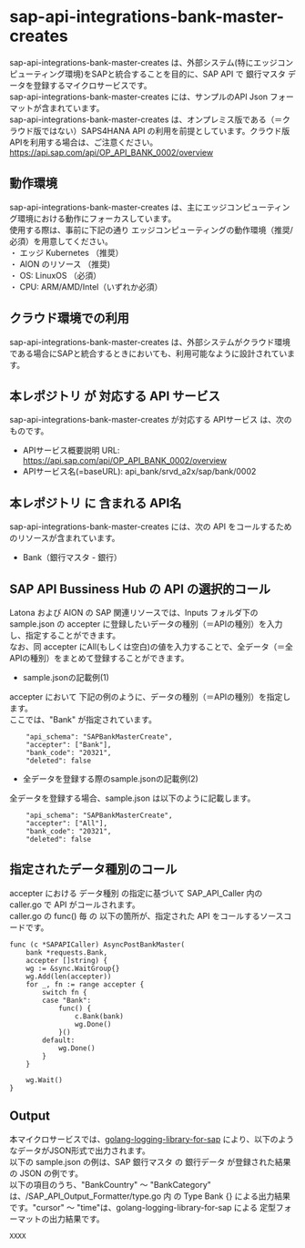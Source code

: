 # sap-api-integrations-bank-master-creates  
sap-api-integrations-bank-master-creates は、外部システム(特にエッジコンピューティング環境)をSAPと統合することを目的に、SAP API で 銀行マスタ データを登録するマイクロサービスです。  
sap-api-integrations-bank-master-creates には、サンプルのAPI Json フォーマットが含まれています。  
sap-api-integrations-bank-master-creates は、オンプレミス版である（＝クラウド版ではない）SAPS4HANA API の利用を前提としています。クラウド版APIを利用する場合は、ご注意ください。  
https://api.sap.com/api/OP_API_BANK_0002/overview  

## 動作環境
sap-api-integrations-bank-master-creates は、主にエッジコンピューティング環境における動作にフォーカスしています。   
使用する際は、事前に下記の通り エッジコンピューティングの動作環境（推奨/必須）を用意してください。   
・ エッジ Kubernetes （推奨）    
・ AION のリソース （推奨)    
・ OS: LinuxOS （必須）    
・ CPU: ARM/AMD/Intel（いずれか必須） 

## クラウド環境での利用  
sap-api-integrations-bank-master-creates は、外部システムがクラウド環境である場合にSAPと統合するときにおいても、利用可能なように設計されています。  

## 本レポジトリ が 対応する API サービス
sap-api-integrations-bank-master-creates が対応する APIサービス は、次のものです。

* APIサービス概要説明 URL: https://api.sap.com/api/OP_API_BANK_0002/overview  
* APIサービス名(=baseURL): api_bank/srvd_a2x/sap/bank/0002

## 本レポジトリ に 含まれる API名
sap-api-integrations-bank-master-creates には、次の API をコールするためのリソースが含まれています。  

* Bank（銀行マスタ - 銀行）

## SAP API Bussiness Hub の API の選択的コール

Latona および AION の SAP 関連リソースでは、Inputs フォルダ下の sample.json の accepter に登録したいデータの種別（＝APIの種別）を入力し、指定することができます。  
なお、同 accepter にAll(もしくは空白)の値を入力することで、全データ（＝全APIの種別）をまとめて登録することができます。  

* sample.jsonの記載例(1)  

accepter において 下記の例のように、データの種別（＝APIの種別）を指定します。  
ここでは、"Bank" が指定されています。    
  
```
	"api_schema": "SAPBankMasterCreate",
	"accepter": ["Bank"],
	"bank_code": "20321",
	"deleted": false
```
  
* 全データを登録する際のsample.jsonの記載例(2)  

全データを登録する場合、sample.json は以下のように記載します。  

```
	"api_schema": "SAPBankMasterCreate",
	"accepter": ["All"],
	"bank_code": "20321",
	"deleted": false
```
## 指定されたデータ種別のコール

accepter における データ種別 の指定に基づいて SAP_API_Caller 内の caller.go で API がコールされます。  
caller.go の func() 毎 の 以下の箇所が、指定された API をコールするソースコードです。  

```
func (c *SAPAPICaller) AsyncPostBankMaster(
	bank *requests.Bank,
	accepter []string) {
	wg := &sync.WaitGroup{}
	wg.Add(len(accepter))
	for _, fn := range accepter {
		switch fn {
		case "Bank":
			func() {
				c.Bank(bank)
				wg.Done()
			}()
		default:
			wg.Done()
		}
	}

	wg.Wait()
}
```

## Output  
本マイクロサービスでは、[golang-logging-library-for-sap](https://github.com/latonaio/golang-logging-library-for-sap) により、以下のようなデータがJSON形式で出力されます。  
以下の sample.json の例は、SAP 銀行マスタ の 銀行データ が登録された結果の JSON の例です。  
以下の項目のうち、"BankCountry" ～ "BankCategory" は、/SAP_API_Output_Formatter/type.go 内 の Type Bank {} による出力結果です。"cursor" ～ "time"は、golang-logging-library-for-sap による 定型フォーマットの出力結果です。  

```
XXXX
```
